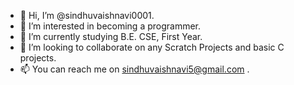 - 👋 Hi, I’m @sindhuvaishnavi0001.
- 👀 I’m interested in becoming a programmer.
- 🌱 I’m currently studying B.E. CSE, First Year.
- 💞️ I’m looking to collaborate on any Scratch Projects and basic C projects.
- 📫 You can reach me on sindhuvaishnavi5@gmail.com .

<!---
sindhuvaishnavi0001/sindhuvaishnavi0001 is a ✨ special ✨ repository because its `README.md` (this file) appears on your GitHub profile.
You can click the Preview link to take a look at your changes.
--->
